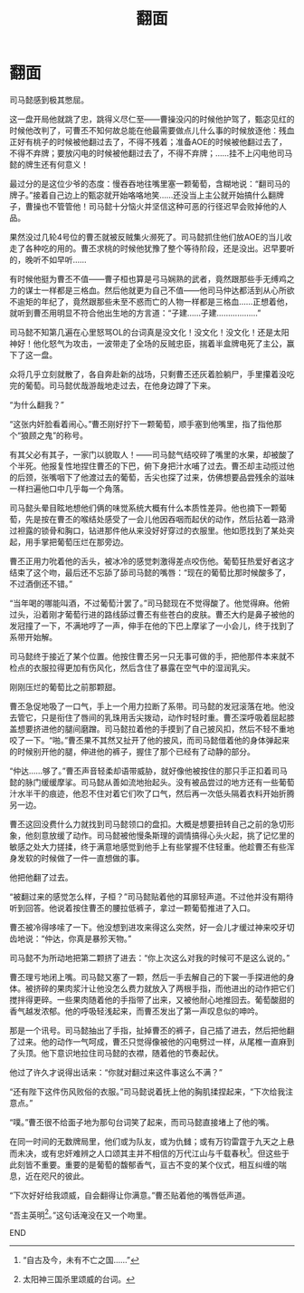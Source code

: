 ﻿---
title: 翻面
fandom: 三国杀
characters: 曹丕/司马懿
rating: Explicit
excerpt: 给我翻过来！
notes: 为报被曹丕翻来翻去之仇（喂。）
---

# 翻面



司马懿感到极其憋屈。

这一盘开局他就跳了忠，跳得义尽仁至——曹操没闪的时候他护驾了，甄宓见红的时候他改判了，可曹丕不知何故总能在他最需要做点儿什么事的时候放逐他：残血正好有桃子的时候被他翻过去了，不得不残着；准备AOE的时候被他翻过去了，不得不弃牌；要放闪电的时候被他翻过去了，不得不弃牌；……挂不上闪电他司马懿的牌生还有何意义！

最过分的是这位少爷的态度：慢吞吞地往嘴里塞一颗葡萄，含糊地说：“翻司马的牌子。”接着自己边上的甄宓就开始咯咯地笑……还没当上主公就开始搞什么翻牌子，曹操也不管管他！司马懿十分恼火并坚信这种可恶的行径迟早会败掉他的人品。

果然没过几轮4号位的曹丕就被反贼集火濒死了。司马懿抓住他们放AOE的当儿收走了各种吃的用的。曹丕求桃的时候他犹豫了整个等待阶段，还是没出。迟早要听的，晚听不如早听……

有时候他挺为曹丕不值——曹子桓也算是弓马娴熟的武者，竟然跟那些手无缚鸡之力的谋士一样都是三格血。然后他就更为自己不值——他司马仲达都活到从心所欲不逾矩的年纪了，竟然跟那些未至不惑而亡的人物一样都是三格血……正想着他，就听到曹丕用明显不符合他出生地的方言道：“子建……子建………………”

司马懿不知第几遍在心里怒骂OL的台词真是没文化！没文化！没文化！还是太阳神好！他化怒气为攻击，一波带走了全场的反贼忠臣，揣着半盒牌电死了主公，赢下了这一盘。

众将几乎立刻就散了，各自奔赴新的战场，只剩曹丕还灰着脸躺尸，手里攥着没吃完的葡萄。司马懿优哉游哉地走过去，在他身边蹲了下来。

“为什么翻我？”

“这张内奸脸看着闹心。”曹丕刚好拧下一颗葡萄，顺手塞到他嘴里，指了指他那个“狼顾之鬼”的称号。

有其父必有其子，一家门以貌取人！——司马懿气结咬碎了嘴里的水果，却被酸了个半死。他报复性地捏住曹丕的下巴，俯下身把汁水哺了过去。曹丕却主动揽过他的后颈，张嘴咽下了他渡过去的葡萄，舌尖也探了过来，仿佛想要品尝残余的滋味一样扫遍他口中几乎每一个角落。

司马懿头晕目眩地想他们俩的味觉系统大概有什么本质性差异。他也摘下一颗葡萄，先是按在曹丕的喉结处感受了一会儿他因吞咽而起伏的动作，然后拈着一路滑过袒露的锁骨和胸口，钻进那件他从来没好好穿过的衣服里。他如愿找到了某处突起，用手掌把葡萄压烂在那旁边。

曹丕正用力吮着他的舌头，被冰冷的感觉刺激得差点咬伤他。葡萄狂热爱好者这才结束了这个吻，最后还不忘舔了舔司马懿的嘴唇：“现在的葡萄比那时候酸多了，不过酒倒还不错。”

“当年喝的哪能叫酒，不过葡萄汁罢了。”司马懿现在不觉得酸了。他觉得麻。他俯过头，沿着刚才葡萄行进的路线舔过曹丕有些苍白的皮肤。曹丕大约是鼻子被他的发冠撞了一下，不满地哼了一声，伸手在他的下巴上摩挲了一小会儿，终于找到了系带开始解。

司马懿终于接近了某个位置。他按住曹丕另一只无事可做的手，把他那件本来就不检点的衣服拉得更加有伤风化，然后含住了暴露在空气中的湿润乳尖。

刚刚压烂的葡萄比之前那颗甜。

曹丕急促地吸了一口气，手上一个用力拉断了系带。司马懿的发冠滚落在地。他没去管它，只是衔住了唇间的乳珠用舌尖拨动，动作时轻时重。曹丕深呼吸着屈起膝盖想要挤进他的腿间磨蹭。司马懿拉着他的手摸到了自己披风扣，然后不轻不重地咬了一下。“啪。”曹丕果不其然又扯开了他的披风，而司马懿借着他的身体弹起来的时候别开他的腿，伸进他的裤子，握住了那个已经有了动静的部分。

“仲达……够了。”曹丕声音轻柔却语带威胁，就好像他被按住的那只手正扣着司马懿的脉门缓缓摩挲。司马懿从善如流地抬起头。没有被品尝过的地方还有一些葡萄汁水半干的痕迹，他忍不住对着它们吹了口气，然后再一次低头隔着衣料开始折腾另一边。

曹丕这回没费什么力就找到司马懿领口的盘扣。大概是想要扭转自己之前的急切形象，他刻意放缓了动作。司马懿被他慢条斯理的调情搞得心头火起，挑了记忆里的敏感之处大力搓揉，终于满意地感觉到他手上有些掌握不住轻重。他趁曹丕有些浑身发软的时候做了一件一直想做的事。

他把他翻了过去。

“被翻过来的感觉怎么样，子桓？”司马懿贴着他的耳廓轻声道。不过他并没有期待听到回答。他说着按住曹丕的腰拉低裤子，拿过一颗葡萄推进了入口。

曹丕被冷得哆嗦了一下。他没想到进攻来得这么突然，好一会儿才缓过神来咬牙切齿地说：“仲达，你真是暴殄天物。”

司马懿不为所动地把第二颗挤了进去：“你上次这么对我的时候可不是这么说的。”

曹丕理亏地闭上嘴。司马懿又塞了一颗，然后一手去解自己的下裳一手探进他的身体。被挤碎的果肉浆汁让他没怎么费力就放入了两根手指，而他进出的动作把它们搅拌得更碎。一些果肉随着他的手指带了出来，又被他耐心地推回去。葡萄酸甜的香气越发浓郁。他的呼吸轻浅起来，而曹丕发出了第一声叹息似的呻吟。

那是一个讯号。司马懿抽出了手指，扯掉曹丕的裤子，自己插了进去，然后把他翻了过来。他的动作一气呵成，曹丕只觉得像被他的闪电劈过一样，从尾椎一直麻到了头顶。他下意识地拉住司马懿的衣襟，随着他的节奏起伏。

他过了许久才说得出话来：“你就对翻过来这件事这么不满？”

“还有陛下这件伤风败俗的衣服。”司马懿说着抚上他的胸肌揉捏起来，“下次给我注意点。”

“噗。”曹丕很不给面子地为那句台词笑了起来，而司马懿直接堵上了他的嘴。

在同一时间的无数牌局里，他们或为队友，或为仇雠；或有万钧雷霆于九天之上悬而未决，或有忠奸难辨之人口颂其主并不相信的万代江山与千载春秋[^1]。但这些于此刻皆不重要。重要的是葡萄的馥郁香气，亘古不变的某个仪式，相互纠缠的喘息，近在咫尺的彼此。

“下次好好给我颂威，自会翻得让你满意。”曹丕贴着他的嘴唇低声道。

“吾主英明[^2]。”这句话淹没在又一个吻里。




END


[^1]: “自古及今，未有不亡之国……”
[^2]: 太阳神三国杀里颂威的台词。
